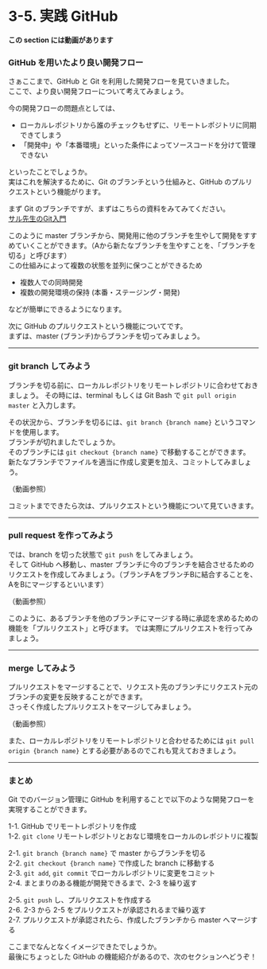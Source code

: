 # 3-5. 実践 GitHub

**この section には動画があります**

### GitHub を用いたより良い開発フロー

さぁここまで、GitHub と Git を利用した開発フローを見ていきました。<br>
ここで、より良い開発フローについて考えてみましょう。

今の開発フローの問題点としては、

- ローカルレポジトリから誰のチェックもせずに、リモートレポジトリに同期できてしまう
- 「開発中」や「本番環境」といった条件によってソースコードを分けて管理できない

といったことでしょうか。<br>
実はこれを解決するために、Git のブランチという仕組みと、GitHub のプルリクエストという機能がります。

まず Git のブランチですが、まずはこちらの資料をみてみてください。<br>
[サル先生のGit入門](https://backlog.com/ja/git-tutorial/stepup/01/)

このように master ブランチから、開発用に他のブランチを生やして開発をすすめていくことができます。（Aから新たなブランチを生やすことを、「ブランチを切る」と呼びます）<br>
この仕組みによって複数の状態を並列に保つことができるため

- 複数人での同時開発
- 複数の開発環境の保持 (本番・ステージング・開発)

などが簡単にできるようになります。<br>

次に GitHub のプルリクエストという機能についてです。<br>
まずは、master (ブランチ)からブランチを切ってみましょう。

---

### git branch してみよう

ブランチを切る前に、ローカルレポジトリをリモートレポジトリに合わせておきましょう。
その時には、terminal もしくは Git Bash で `git pull origin master` と入力します。 

その状況から、ブランチを切るには、`git branch {branch name}` というコマンドを使用します。<br>
ブランチが切れましたでしょうか。<br>
そのブランチには `git checkout {branch name}` で移動することができます。<br>
新たなブランチでファイルを適当に作成し変更を加え、コミットしてみましょう。

（動画参照）

コミットまでできたら次は、プルリクエストという機能について見ていきます。

---

### pull request を作ってみよう

では、branch を切った状態で `git push` をしてみましょう。<br>
そして GitHub へ移動し、master ブランチに今のブランチを結合させるためのリクエストを作成してみましょう。（ブランチAをブランチBに結合することを、AをBにマージするといいます）

（動画参照）

このように、あるブランチを他のブランチにマージする時に承認を求めるための機能を「プルリクエスト」と呼びます。
では実際にプルリクエストを行ってみましょう。

---

### merge してみよう

プルリクエストをマージすることで、リクエスト先のブランチにリクエスト元のブランチの変更を反映することができます。<br>
さっそく作成したプルリクエストをマージしてみましょう。

（動画参照）

また、ローカルレポジトリをリモートレポジトリと合わせるためには `git pull origin {branch name}` とする必要があるのでこれも覚えておきましょう。

---

### まとめ

Git でのバージョン管理に GitHub を利用することで以下のような開発フローを実現することができます。

1-1. GitHub でリモートレポジトリを作成<br>
1-2. `git clone` リモートレポジトリとおなじ環境をローカルのレポジトリに複製<br>

2-1. `git branch {branch name}` で master からブランチを切る<br>
2-2. `git checkout {branch name}` で作成した branch に移動する<br>
2-3. `git add`, `git commit` でローカルレポジトリに変更をコミット <br>
2-4. まとまりのある機能が開発できるまで、2-3 を繰り返す<br>

2-5. `git push` し、プルリクエストを作成する<br>
2-6. 2-3 から 2-5 をプルリクエストが承認されるまで繰り返す<br>
2-7. プルリクエストが承認されたら、作成したブランチから master へマージする<br>

ここまでなんとなくイメージできたでしょうか。<br>
最後にちょっとした GitHub の機能紹介があるので、次のセクションへどうぞ！

